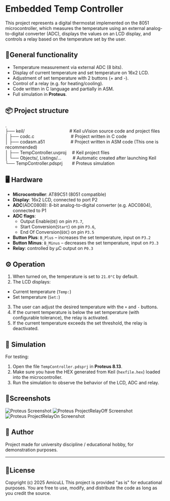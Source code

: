 # Embedded Temp Controller
This project represents a digital thermostat implemented on the 8051 microcontroller, which measures the temperature using an external analog-to-digital converter (ADC), displays the values on an LCD display, and controls a relay based on the temperature set by the user.

## 🔧General functionality
- Temperature measurement via external ADC (8 bits).
- Display of current temperature and set temperature on 16x2 LCD.
- Adjustment of set temperature with 2 buttons (+ and -).
- Control of a relay (e.g. for heating/cooling).
- Code written in C language and partially in ASM.
- Full simulation in **Proteus**.
## 📦 Project structure
.\
├── keil/ &emsp;&emsp;&emsp;&emsp;&emsp;&emsp;&emsp;&emsp;&emsp;&nbsp;&nbsp;&nbsp;# Keil uVision source code and project files\
│ ├── codc.c &emsp;&emsp;&emsp;&emsp;&emsp;&emsp;&emsp;&emsp;# Project written in C code\
│ ├── codasm.a51 &emsp;&emsp;&emsp;&emsp;&emsp;&nbsp;&nbsp;# Project written in ASM code (This one is recommended)\
│ ├── TempController.uvproj &emsp;# Keil project files\
│ └── Objects/, Listings/... &emsp;&emsp;&nbsp;# Automatic created after launching Keil\
└── TempController.pdsprj &emsp;&nbsp;&nbsp;&nbsp;# Proteus simulation

## 🖥️ Hardware
- **Microcontroller**: AT89C51 (8051 compatible)
- **Display**: 16x2 LCD, connected to port P2
- **ADC**(ADC0808): 8-bit analog-to-digital converter (e.g. ADC0804), connected to P1
- **ADC flags**: 
  - Output Enable(`OE`) on pin `P3.7`, 
  - Start Conversion(`Start`) on pin `P3.6`, 
  - End Of Conversion(`EOC`) on pin `P3.5`
- **Button Plus**: `B_Plus` – increases the set temperature, input on `P3.2`
- **Button Minus**: `B_Minus` – decreases the set temperature, input on `P3.3`
- **Relay**: controlled by μC output on `P0.3`
## ⚙️ Operation
1. When turned on, the temperature is set to `21.0°C` by default.
2. The LCD displays:
- Current temperature (`Temp:`)
- Set temperature (`Set:`)
3. The user can adjust the desired temperature with the `+` and `-` buttons.
4. If the current temperature is below the set temperature (with configurable tolerance), the relay is activated.
5. If the current temperature exceeds the set threshold, the relay is deactivated.
## 🧪 Simulation
For testing:
1. Open the file `TempController.pdsprj` in **Proteus 8.13**.
2. Make sure you have the HEX generated from Keil (`hexfile.hex`) loaded into the microcontroller.
3. Run the simulation to observe the behavior of the LCD, ADC and relay.
## 📸Screenshots
![Proteus Screenshot](https://private-user-images.githubusercontent.com/131901499/467765122-e6d2a9e5-67d6-45b9-a751-0f07ef6dfc6c.png?jwt=eyJhbGciOiJIUzI1NiIsInR5cCI6IkpXVCJ9.eyJpc3MiOiJnaXRodWIuY29tIiwiYXVkIjoicmF3LmdpdGh1YnVzZXJjb250ZW50LmNvbSIsImtleSI6ImtleTUiLCJleHAiOjE3NTI3ODk1MDgsIm5iZiI6MTc1Mjc4OTIwOCwicGF0aCI6Ii8xMzE5MDE0OTkvNDY3NzY1MTIyLWU2ZDJhOWU1LTY3ZDYtNDViOS1hNzUxLTBmMDdlZjZkZmM2Yy5wbmc_WC1BbXotQWxnb3JpdGhtPUFXUzQtSE1BQy1TSEEyNTYmWC1BbXotQ3JlZGVudGlhbD1BS0lBVkNPRFlMU0E1M1BRSzRaQSUyRjIwMjUwNzE3JTJGdXMtZWFzdC0xJTJGczMlMkZhd3M0X3JlcXVlc3QmWC1BbXotRGF0ZT0yMDI1MDcxN1QyMTUzMjhaJlgtQW16LUV4cGlyZXM9MzAwJlgtQW16LVNpZ25hdHVyZT05YjY3YjFkNjc1YzA5YTk5NTBkMmVlY2Y2NjQzOWM5NzY4ZGE5ZWE1NGZkZDEyMDk2YjA2ZTg0NzQwNGQ5Yjg0JlgtQW16LVNpZ25lZEhlYWRlcnM9aG9zdCJ9.6C0qSS8avwsaJ3xNLRslQOiR5RX6ArA5s90y_WpaOrg)
![Proteus ProjectRelayOff Screenshot](https://private-user-images.githubusercontent.com/131901499/467766871-f1de52d1-3db8-477a-97f0-c4b565f8fc28.png?jwt=eyJhbGciOiJIUzI1NiIsInR5cCI6IkpXVCJ9.eyJpc3MiOiJnaXRodWIuY29tIiwiYXVkIjoicmF3LmdpdGh1YnVzZXJjb250ZW50LmNvbSIsImtleSI6ImtleTUiLCJleHAiOjE3NTI3ODk4OTEsIm5iZiI6MTc1Mjc4OTU5MSwicGF0aCI6Ii8xMzE5MDE0OTkvNDY3NzY2ODcxLWYxZGU1MmQxLTNkYjgtNDc3YS05N2YwLWM0YjU2NWY4ZmMyOC5wbmc_WC1BbXotQWxnb3JpdGhtPUFXUzQtSE1BQy1TSEEyNTYmWC1BbXotQ3JlZGVudGlhbD1BS0lBVkNPRFlMU0E1M1BRSzRaQSUyRjIwMjUwNzE3JTJGdXMtZWFzdC0xJTJGczMlMkZhd3M0X3JlcXVlc3QmWC1BbXotRGF0ZT0yMDI1MDcxN1QyMTU5NTFaJlgtQW16LUV4cGlyZXM9MzAwJlgtQW16LVNpZ25hdHVyZT0xZjIxY2FiZGEyOTQ1MDcxODVjOGEyMGQxZmY1MjAyM2IzNDYyNTg5YzM5NTQwMmUwZDYzMjI0NmY2OWUzOWIxJlgtQW16LVNpZ25lZEhlYWRlcnM9aG9zdCJ9.eN9i72tWGwcjvpQV3vQmUKoxs2C3Ty91CtW-oVC0gvc)
![Proteus ProjectRelayOn Screenshot](https://private-user-images.githubusercontent.com/131901499/467767274-70d62772-7105-4a80-b37f-6cda6b7e1dd8.png?jwt=eyJhbGciOiJIUzI1NiIsInR5cCI6IkpXVCJ9.eyJpc3MiOiJnaXRodWIuY29tIiwiYXVkIjoicmF3LmdpdGh1YnVzZXJjb250ZW50LmNvbSIsImtleSI6ImtleTUiLCJleHAiOjE3NTI3ODk5ODUsIm5iZiI6MTc1Mjc4OTY4NSwicGF0aCI6Ii8xMzE5MDE0OTkvNDY3NzY3Mjc0LTcwZDYyNzcyLTcxMDUtNGE4MC1iMzdmLTZjZGE2YjdlMWRkOC5wbmc_WC1BbXotQWxnb3JpdGhtPUFXUzQtSE1BQy1TSEEyNTYmWC1BbXotQ3JlZGVudGlhbD1BS0lBVkNPRFlMU0E1M1BRSzRaQSUyRjIwMjUwNzE3JTJGdXMtZWFzdC0xJTJGczMlMkZhd3M0X3JlcXVlc3QmWC1BbXotRGF0ZT0yMDI1MDcxN1QyMjAxMjVaJlgtQW16LUV4cGlyZXM9MzAwJlgtQW16LVNpZ25hdHVyZT1mMmJhMmM0MGUzZjM2ZDQ3MzY3OGY5OWVkNTI0NjVkZWIwNTJhNWUxNDkxZTRmOTA0NjBmNmY4NjQyZTg3YzQwJlgtQW16LVNpZ25lZEhlYWRlcnM9aG9zdCJ9.bez_eY3sxMRk4tDfkirgoLpmf-krCRQs0UR2xhGtBlE)
## 🧠 Author
Project made for university discipline / educational hobby, for demonstration purposes.

---
## 📜License
Copyright (c) 2025 AmicuLL
This project is provided "as is" for educational purposes. You are free to use, modify, and distribute the code as long as you credit the source.
